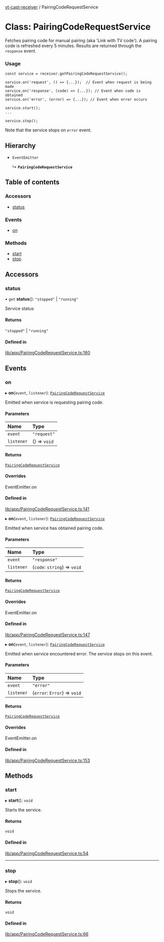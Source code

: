 [yt-cast-receiver](../README.md) / PairingCodeRequestService

# Class: PairingCodeRequestService

Fetches pairing code for manual pairing (aka 'Link with TV code').
A pairing code is refreshed every 5 minutes. Results are returned through
the `response` event.

### Usage

```
const service = receiver.getPairingCodeRequestService();

service.on('request', () => {...});  // Event when request is being made
service.on('response', (code) => {...}); // Event when code is obtained
service.on('error', (error) => {...}); // Event when error occurs

service.start();
...

service.stop();
```

Note that the service stops on `error` event.

## Hierarchy

- `EventEmitter`

  ↳ **`PairingCodeRequestService`**

## Table of contents

### Accessors

- [status](PairingCodeRequestService.md#status)

### Events

- [on](PairingCodeRequestService.md#on)

### Methods

- [start](PairingCodeRequestService.md#start)
- [stop](PairingCodeRequestService.md#stop)

## Accessors

### status

• `get` **status**(): ``"stopped"`` \| ``"running"``

Service status

#### Returns

``"stopped"`` \| ``"running"``

#### Defined in

[lib/app/PairingCodeRequestService.ts:160](https://github.com/patrickkfkan/yt-cast-receiver/blob/7694e32/src/lib/app/PairingCodeRequestService.ts#L160)

## Events

### on

▸ **on**(`event`, `listener`): [`PairingCodeRequestService`](PairingCodeRequestService.md)

Emitted when service is requesting pairing code.

#### Parameters

| Name | Type |
| :------ | :------ |
| `event` | ``"request"`` |
| `listener` | () => `void` |

#### Returns

[`PairingCodeRequestService`](PairingCodeRequestService.md)

#### Overrides

EventEmitter.on

#### Defined in

[lib/app/PairingCodeRequestService.ts:141](https://github.com/patrickkfkan/yt-cast-receiver/blob/7694e32/src/lib/app/PairingCodeRequestService.ts#L141)

▸ **on**(`event`, `listener`): [`PairingCodeRequestService`](PairingCodeRequestService.md)

Emitted when service has obtained pairing code.

#### Parameters

| Name | Type |
| :------ | :------ |
| `event` | ``"response"`` |
| `listener` | (`code`: `string`) => `void` |

#### Returns

[`PairingCodeRequestService`](PairingCodeRequestService.md)

#### Overrides

EventEmitter.on

#### Defined in

[lib/app/PairingCodeRequestService.ts:147](https://github.com/patrickkfkan/yt-cast-receiver/blob/7694e32/src/lib/app/PairingCodeRequestService.ts#L147)

▸ **on**(`event`, `listener`): [`PairingCodeRequestService`](PairingCodeRequestService.md)

Emitted when service encountered error. The service stops on this event.

#### Parameters

| Name | Type |
| :------ | :------ |
| `event` | ``"error"`` |
| `listener` | (`error`: `Error`) => `void` |

#### Returns

[`PairingCodeRequestService`](PairingCodeRequestService.md)

#### Overrides

EventEmitter.on

#### Defined in

[lib/app/PairingCodeRequestService.ts:153](https://github.com/patrickkfkan/yt-cast-receiver/blob/7694e32/src/lib/app/PairingCodeRequestService.ts#L153)

## Methods

### start

▸ **start**(): `void`

Starts the service.

#### Returns

`void`

#### Defined in

[lib/app/PairingCodeRequestService.ts:54](https://github.com/patrickkfkan/yt-cast-receiver/blob/7694e32/src/lib/app/PairingCodeRequestService.ts#L54)

___

### stop

▸ **stop**(): `void`

Stops the service.

#### Returns

`void`

#### Defined in

[lib/app/PairingCodeRequestService.ts:66](https://github.com/patrickkfkan/yt-cast-receiver/blob/7694e32/src/lib/app/PairingCodeRequestService.ts#L66)
